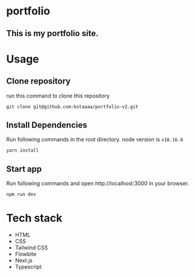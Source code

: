 # portfolio

<h2>This is my portfolio site.</h2>

# Usage

## Clone repository
 run this command to clone this repository
 ```
 git clone git@github.com:kotaaaa/portfolio-v2.git
 ``` 

## Install Dependencies
Run following commands in the root directory. node version is `v18.16.0`
```
yarn install 
```

## Start app
Run following commands and open http://localhost:3000 in your browser.
```
npm run dev
```

# Tech stack 
*  HTML
*  CSS
*  Tailwind CSS
*  Flowbite
*  Next.js
*  Typescript
